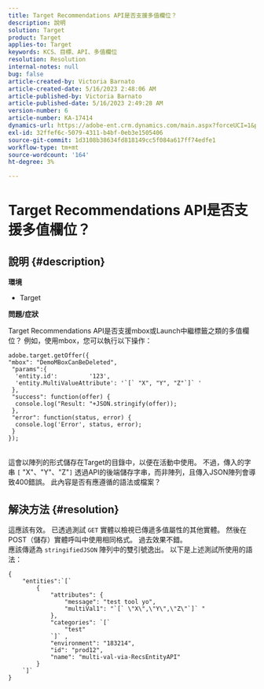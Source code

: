 ```yaml
---
title: Target Recommendations API是否支援多值欄位？
description: 說明
solution: Target
product: Target
applies-to: Target
keywords: KCS、目標、API、多值欄位
resolution: Resolution
internal-notes: null
bug: false
article-created-by: Victoria Barnato
article-created-date: 5/16/2023 2:48:06 AM
article-published-by: Victoria Barnato
article-published-date: 5/16/2023 2:49:28 AM
version-number: 6
article-number: KA-17414
dynamics-url: https://adobe-ent.crm.dynamics.com/main.aspx?forceUCI=1&pagetype=entityrecord&etn=knowledgearticle&id=01b2ed10-94f3-ed11-8848-6045bd006ce9
exl-id: 32ffef6c-5079-4311-b4bf-0eb3e1505406
source-git-commit: 1d3108b38634fd818149cc5f084a617ff74edfe1
workflow-type: tm+mt
source-wordcount: '164'
ht-degree: 3%

---
```


# Target Recommendations API是否支援多值欄位？

## 說明 {#description}

<b>環境</b>
- Target


<b>問題/症狀</b>

Target Recommendations API是否支援mbox或Launch中繼標籤之類的多值欄位？ 例如，使用mbox，您可以執行以下操作：


```
adobe.target.getOffer({
"mbox": "DemoMBoxCanBeDeleted",
 "params":{
  'entity.id':         '123',   
  'entity.MultiValueAttribute': '`[` "X", "Y", "Z"`]` '
 },
 "success": function(offer) {
  console.log("Result: "+JSON.stringify(offer));
 },
 "error": function(status, error) {
  console.log('Error', status, error);
 }
});
```

<br>這會以陣列的形式儲存在Target的目錄中，以便在活動中使用。 不過，傳入的字串 `[` &quot;X&quot;、&quot;Y&quot;、&quot;Z&quot;`]`  透過API的後端儲存字串，而非陣列，且傳入JSON陣列會導致400錯誤。 此內容是否有應遵循的語法或檔案？

## 解決方法 {#resolution}


這應該有效。 已透過測試 `GET` 實體以檢視已傳遞多值屬性的其他實體。 然後在POST（儲存）實體呼叫中使用相同格式。 過去效果不錯。
<br>應該傳遞為 `stringifiedJSON` 陣列中的雙引號逸出。 以下是上述測試所使用的語法：<br>

```
{
    "entities":`[` 
        {
            "attributes": {
                "message": "test tool yo",
                "multiVal1": "`[` \"X\",\"Y\",\"Z\"`]` "
            },
            "categories": `[` 
                "test"
            `]` ,
            "environment": "183214",
            "id": "prod12",
            "name": "multi-val-via-RecsEntityAPI"
        }
    `]` 
}
```
